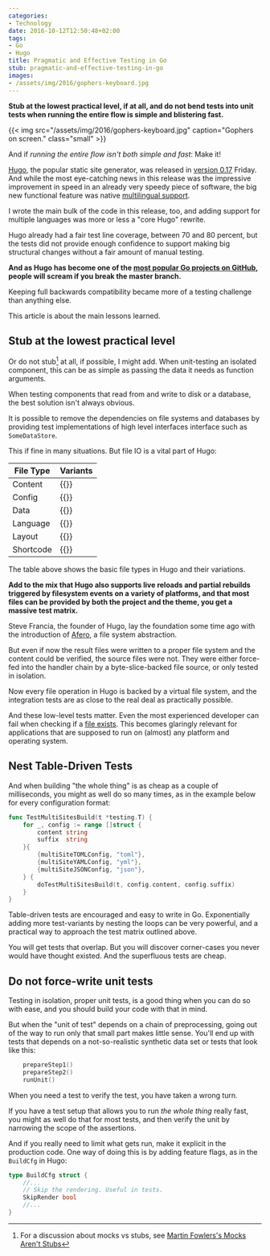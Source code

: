 ```yaml
---
categories:
- Technology
date: 2016-10-12T12:50:48+02:00
tags:
- Go
- Hugo
title: Pragmatic and Effective Testing in Go
stub: pragmatic-and-effective-testing-in-go
images:
- /assets/img/2016/gophers-keyboard.jpg
---
```


**Stub at the lowest practical level, if at all, and do not bend tests into unit tests when running the entire flow is simple and blistering fast.**

<!--more-->

{{< img src="/assets/img/2016/gophers-keyboard.jpg" caption="Gophers on screen." class="small" >}}

And if *running the entire flow isn't both simple and fast*: Make it!

[Hugo](http://gohugo.io/), the popular static site generator, was released in [version 0.17](https://github.com/spf13/hugo/releases/tag/v0.172) Friday. And while the most eye-catching news in this release was the impressive improvement in speed in an already very speedy piece of software, the big new functional feature was native [multilingual support](https://github.com/spf13/hugo/pull/2303).

I wrote the main bulk of the code in this release, too, and adding support for multiple languages was more or less a "core Hugo" rewrite.  

Hugo already had a fair test line coverage, between 70 and 80 percent, but the tests did not provide enough confidence to support making big structural changes without a fair amount of manual testing.

**And as Hugo has become one of the [most popular Go projects on GitHub](https://github.com/trending?l=go), people will scream if you break the master branch.**

Keeping full backwards compatibility became more of a testing challenge than anything else.  

This article is about the main lessons learned.

## Stub at the lowest practical level

Or do not stub[^stub] at all, if possible, I might add. When unit-testing an isolated component, this can be as simple as passing the data it needs as function arguments.

When testing components that read from and write to disk or a database, the best solution isn't always obvious.

It is possible to remove the dependencies on file systems and databases by providing test implementations of high level interfaces interface such as `SomeDataStore`.

This if fine in many situations.  But file IO is a vital part of Hugo:

| File Type | Variants |
| ---|---|
|Content|{{<hf  JSON YAML TOML Blackfriday Asciidoctor reStructuredText HTML >}}
|Config|{{<hf  JSON YAML TOML >}}
|Data|{{<hf  JSON YAML TOML >}}
|Language|{{<hf  JSON YAML >}}
|Layout|{{<hf  Go Ace Amber HTML >}}
|Shortcode|{{<hf  Go Ace Amber HTML >}}

The table above shows the basic file types in Hugo and their variations.

**Add to the mix that Hugo also supports live reloads and partial rebuilds triggered by filesystem events on a variety of platforms, and that most files can be provided by both the project and the theme, you get a massive test matrix.**

Steve Francia, the founder of Hugo, lay the foundation some time ago with the introduction of [Afero](https://github.com/spf13/afero), a file system abstraction.

But even if now the result files were written to a proper file system and the content could be verified, the source files were not. They were either force-fed into the handler chain by a byte-slice-backed file source, or only tested in isolation.

Now every file operation in Hugo is backed by a virtual file system, and the integration tests are as close to the real deal as practically possible.

And these low-level tests matter. Even the most experienced developer can fail when checking if a [file exists](https://github.com/fsnotify/fsnotify/commit/8611c35ab31c1c28aa903d33cf8b6e44a399b09e#diff-404f64cc5098dd7697665c2cfad57d32L338). This becomes glaringly relevant for applications that are supposed to run on (almost) any platform and operating system.

## Nest Table-Driven Tests

And when building "the whole thing" is as cheap as a couple of milliseconds, you might as well do so many times, as in the example below for every configuration format:

```go
func TestMultiSitesBuild(t *testing.T) {
	for _, config := range []struct {
		content string
		suffix  string
	}{
		{multiSiteTOMLConfig, "toml"},
		{multiSiteYAMLConfig, "yml"},
		{multiSiteJSONConfig, "json"},
	} {
		doTestMultiSitesBuild(t, config.content, config.suffix)
	}
}
```
Table-driven tests are encouraged and easy to write in Go. Exponentially adding more test-variants by nesting the loops can be very powerful, and a practical way to approach the test matrix outlined above. 

You will get tests that overlap. But you will discover corner-cases you never would have thought existed.  And the superfluous tests are cheap.

## Do not force-write unit tests 

Testing in isolation, proper unit tests, is a good thing when you can do so with ease, and you should build your code with that in mind. 

But when the "unit of test" depends on a chain of preprocessing, going out of the way to run only that small part makes little sense. You'll end up with tests that depends on a not-so-realistic synthetic data set or tests that look like this:

```go
	prepareStep1()
	prepareStep2() 
	runUnit()
```

When you need a test to verify the test, you have taken a wrong turn. 

If you have a test setup that allows you to run *the whole thing* really fast, you might as well do that for most tests, and then verify the unit by narrowing the scope of the assertions. 

And if you really need to limit what gets run, make it explicit in the production code. One way of doing this is by adding feature flags, as in the `BuildCfg` in Hugo:

```go
type BuildCfg struct {
	//...
	// Skip the rendering. Useful in tests.
	SkipRender bool
	//...
}
```

[^stub]: For a discussion about mocks vs stubs, see [Martin Fowlers's Mocks Aren't Stubs](http://martinfowler.com/articles/mocksArentStubs.html)
